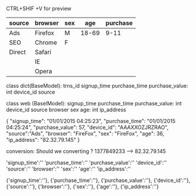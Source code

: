 CTRL+SHIF +V  for preview

| source |browser|sex|age|purchase
|--|--|--|--|--|
| Ads |Firefox|M|18-69|9-11
|SEO|Chrome|F|
|Direct | Safari |
||IE||
||Opera|||

class dict(BaseModel):
    trns_id
    signup_time
    purchase_time
    purchase_value: int
    device_id
    source
	
class web (BaselModel):
	signup_time
    purchase_time
    purchase_value: int
    device_id
    source
	browser
	sex
	age: int
	ip_address
	
{
"signup_time": "01/01/2015  04:25:23",
"purchase_time": "01/01/2015  04:25:24",
"purchase_value": 57,
"device_id": "AAAXXOZJRZRAO",
"source":"Ads",
"browser": "FireFox",
"sex": "FireFox",
"age": 36,
"ip_address": "82.32.79.145"
}


conversion: Should we converting ?
1377849233  --> 82.32.79.145


'signup_time':''
'purchase_time':''
'purchase_value':''
'device_id':''
'source':''
'browser':''
'sex':''
'age':''
'ip_address':''

{'signup_time':''},
{'purchase_time':''},
{'purchase_value':''},
{'device_id':''},
{'source':''},
{'browser':''},
{'sex':''},
{'age':''},
{'ip_address':''}